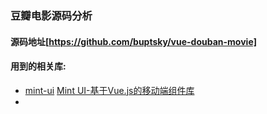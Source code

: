 ### 豆瓣电影源码分析

#### 源码地址[https://github.com/buptsky/vue-douban-movie]

#### 用到的相关库:

* [mint-ui](https://github.com/ElemeFE/mint-ui)  [Mint UI-基于Vue.js的移动端组件库](https://zhuanlan.zhihu.com/p/21802181)
* ​

